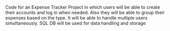 Code for an Expense Tracker Project in which users will be able to create their accounts and log in when needed. Also they will be able to group their expenses based on the type.
It will be able to handle multiple users simultaneously.
SQL DB will be used for data handling and storage
